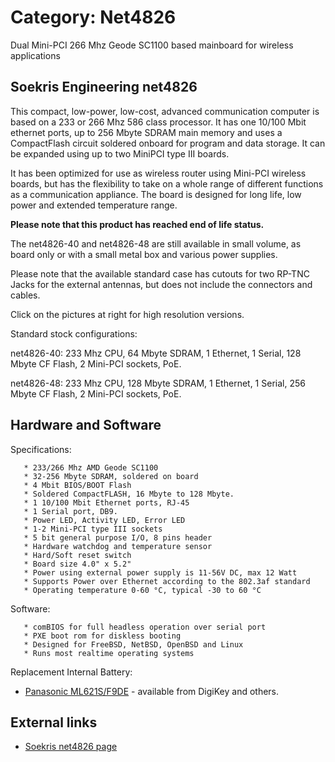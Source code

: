 # Category: Net4826

Dual Mini-PCI 266 Mhz Geode SC1100 based mainboard for wireless applications

## Soekris Engineering net4826

This compact, low-power, low-cost, advanced communication computer is based on a 233 or 266 Mhz 586 class processor. It has one 10/100 Mbit ethernet ports, up to 256 Mbyte SDRAM main memory and uses a CompactFlash circuit soldered onboard for program and data storage. It can be expanded using up to two MiniPCI type III boards.

It has been optimized for use as wireless router using Mini-PCI wireless boards, but has the flexibility to take on a whole range of different functions as a communication appliance. The board is designed for long life, low power and extended temperature range.

**Please note that this product has reached end of life status.**

The net4826-40 and net4826-48 are still available in small volume, as board only or with a small metal box and various power supplies.

Please note that the available standard case has cutouts for two RP-TNC Jacks for the external antennas, but does not include the connectors and cables.

Click on the pictures at right for high resolution versions.

Standard stock configurations:

net4826-40: 233 Mhz CPU, 64 Mbyte SDRAM, 1 Ethernet, 1 Serial, 128 Mbyte CF Flash, 2 Mini-PCI sockets, PoE.

net4826-48: 233 Mhz CPU, 128 Mbyte SDRAM, 1 Ethernet, 1 Serial, 256 Mbyte CF Flash, 2 Mini-PCI sockets, PoE.


## Hardware and Software

Specifications:

```
   * 233/266 Mhz AMD Geode SC1100
   * 32-256 Mbyte SDRAM, soldered on board
   * 4 Mbit BIOS/BOOT Flash
   * Soldered CompactFLASH, 16 Mbyte to 128 Mbyte.
   * 1 10/100 Mbit Ethernet ports, RJ-45
   * 1 Serial port, DB9.
   * Power LED, Activity LED, Error LED
   * 1-2 Mini-PCI type III sockets
   * 5 bit general purpose I/O, 8 pins header
   * Hardware watchdog and temperature sensor
   * Hard/Soft reset switch
   * Board size 4.0" x 5.2"
   * Power using external power supply is 11-56V DC, max 12 Watt
   * Supports Power over Ethernet according to the 802.3af standard
   * Operating temperature 0-60 °C, typical -30 to 60 °C
```

Software:

```
   * comBIOS for full headless operation over serial port
   * PXE boot rom for diskless booting
   * Designed for FreeBSD, NetBSD, OpenBSD and Linux
   * Runs most realtime operating systems
```

Replacement Internal Battery:

* [Panasonic ML621S/F9DE](https://web.archive.org/web/20180610231443/http://lists.soekris.com/pipermail/soekris-tech/2010-July/016691.html "http://lists.soekris.com/pipermail/soekris-tech/2010-July/016691.html") - available from DigiKey and others.

## External links

* [Soekris net4826 page](https://web.archive.org/web/20180610231443/http://www.soekris.com/net4826.htm "http://www.soekris.com/net4826.htm")
